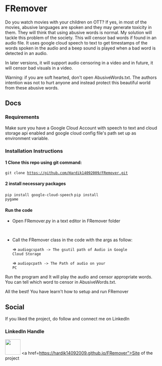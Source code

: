 # FRemover


Do you watch movies with your children  on OTT? If yes, in most of the movies, abusive languages are spoken and they may generate toxicity in them. They will think that using abusive words is normal. My solution will tackle this problem of the society. This will censor bad words if found in an audio file. It uses google cloud speech to text to get timestamps of the words spoken in the audio and a beep sound is played when a bad word is detected in an audio. 

In later versions, it will support audio censoring in a video and in future, it will censor bad visuals in a video. 

Warning: if you are soft hearted, don't open AbusiveWords.txt. The authors intention was not to hurt anyone and instead protect this beautiful world from these abusive words.

## Docs 

### Requirements

Make sure you have a Google Cloud Account with speech to text and cloud storage api enabled and google cloud config file's path set up as environment variable. 

### Installation Instructions

#### 1 Clone this repo using git command:

<code>git clone https://github.com/Hardik14092009/FRemover.git</code>

#### 2 install necessary packages

<code>pip install google-cloud-speech</code>
<code>pip install pygame</code>

#### Run the code

- Open FRemover.py in a text editor in FRemover folder
<br>

- Call the FRemover class in the code with the args as follow:


    => <code>audiogcspath -> The gsutil path of Audio in Google Cloud Storage</code>

    => <code>audiopcpath -> The Path of audio on your PC</code>


Run the program and It will play the audio and censor appropriate words. You can tell which word to censor in AbusiveWords.txt.

All the best! You have learn't how to setup and run FRemover

## Social

If you liked the project, do follow and connect me on LinkedIn

### LinkedIn Handle 

<a href="https://www.linkedin.com/in/hardik-bassi-168930222/"><img src="https://cdn-icons.flaticon.com/png/512/3536/premium/3536569.png?token=exp=1637675076~hmac=4b70fe2333306af6d54bd9a5d7d4d029" width="50px" height="50px"></a>
<a href=https://hardik14092009.github.io/FRemover">Site of the project</a>

